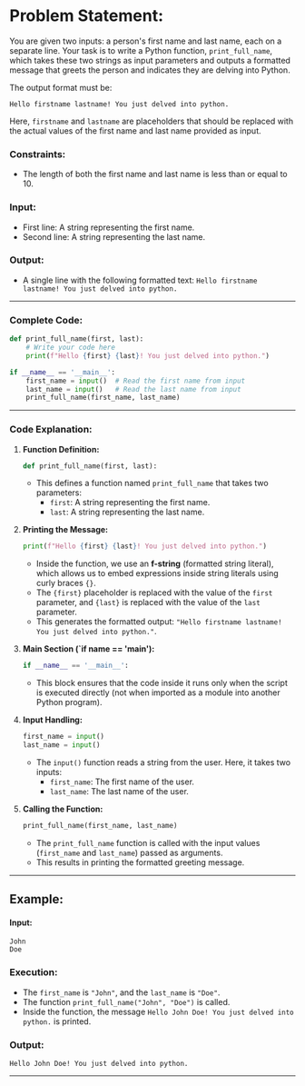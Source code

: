 # Problem Statement:
You are given two inputs: a person's first name and last name, each on a separate line. Your task is to write a Python function, `print_full_name`, which takes these two strings as input parameters and outputs a formatted message that greets the person and indicates they are delving into Python. 

The output format must be:
```
Hello firstname lastname! You just delved into python.
```
Here, `firstname` and `lastname` are placeholders that should be replaced with the actual values of the first name and last name provided as input.

### Constraints:
- The length of both the first name and last name is less than or equal to 10.

### Input:
- First line: A string representing the first name.
- Second line: A string representing the last name.

### Output:
- A single line with the following formatted text: `Hello firstname lastname! You just delved into python.`

---

### Complete Code:
```python
def print_full_name(first, last):
    # Write your code here
    print(f"Hello {first} {last}! You just delved into python.")

if __name__ == '__main__':
    first_name = input()  # Read the first name from input
    last_name = input()   # Read the last name from input
    print_full_name(first_name, last_name)
```

---

### Code Explanation:

1. **Function Definition:**
   ```python
   def print_full_name(first, last):
   ```
   - This defines a function named `print_full_name` that takes two parameters:
     - `first`: A string representing the first name.
     - `last`: A string representing the last name.

2. **Printing the Message:**
   ```python
   print(f"Hello {first} {last}! You just delved into python.")
   ```
   - Inside the function, we use an **f-string** (formatted string literal), which allows us to embed expressions inside string literals using curly braces `{}`.
   - The `{first}` placeholder is replaced with the value of the `first` parameter, and `{last}` is replaced with the value of the `last` parameter.
   - This generates the formatted output: `"Hello firstname lastname! You just delved into python."`.

3. **Main Section (`if __name__ == '__main__'):** 
   ```python
   if __name__ == '__main__':
   ```
   - This block ensures that the code inside it runs only when the script is executed directly (not when imported as a module into another Python program).

4. **Input Handling:**
   ```python
   first_name = input()
   last_name = input()
   ```
   - The `input()` function reads a string from the user. Here, it takes two inputs:
     - `first_name`: The first name of the user.
     - `last_name`: The last name of the user.

5. **Calling the Function:**
   ```python
   print_full_name(first_name, last_name)
   ```
   - The `print_full_name` function is called with the input values (`first_name` and `last_name`) passed as arguments.
   - This results in printing the formatted greeting message.

---

## Example:

#### Input:
```
John
Doe
```

### Execution:
- The `first_name` is `"John"`, and the `last_name` is `"Doe"`.
- The function `print_full_name("John", "Doe")` is called.
- Inside the function, the message `Hello John Doe! You just delved into python.` is printed.

### Output:
```
Hello John Doe! You just delved into python.
```

---
